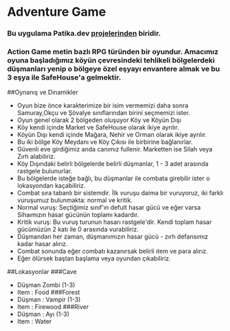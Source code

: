 # Adventure Game

### Bu uygulama Patika.dev [projelerinden](https://academy.patika.dev/courses/java-102/advgame-1) biridir. 
### Action Game metin bazlı RPG türünden bir oyundur. Amacımız oyuna başladığımız köyün çevresindeki tehlikeli bölgelerdeki düşmanları yenip o bölgeye özel eşyayı envantere almak ve bu 3 eşya ile SafeHouse'a gelmektir.

##Oynanış ve Dinamikler
+ Oyun bize önce karakterimize bir isim vermemizi daha sonra Samuray,Okçu ve Şövalye sınıflarından birini seçmemizi ister.
+ Oyun genel olarak 2 bölgeden oluşuyor Köy ve Köyün Dışı
+ Köy kendi içinde Market ve SafeHouse olarak ikiye ayrılır.
+ Köyün Dışı kendi içinde Mağara, Nehir ve Orman olarak ikiye ayrılır.
+ Bu iki bölge Köy Meydanı ve Köy Çıkısı ile birbirine bağlanırlar.
+ Güvenli eve girdiğimiz anda canımız fullenir. Marketten ise Silah veya Zırh alabiliriz.
+ Köy Dışındaki belirli bölgelerde belirli düşmanlar, 1 - 3 adet arasında rastgele bulunurlar.
+ Bu bölgelerde isteğe bağlı, bu düşmanlar ile combata girebilir ister o lokasyondan kaçabiliriz.
+ Combat sıra tabanlı bir sistemdir. İlk vuruşu daima bir vuruyoruz, iki farklı vuruşumuz bulunmakta: normal ve kritik.
+ Normal vuruş: Seçtiğimiz sınıf'ın defult hasar gücü ve eğer varsa Sihaımızın hasar gücünün toplamı kadardır.
+ Kritik vuruş: Bu vuruş turunun hasarı rastgele'dir. Kendi toplam hasar gücümüzün 2 katı ile 0 arasında vurabiliriz.
+ Düşmandan her zaman, düşmanımızın hasar gücü - zırh defansımız kadar hasar alırız.
+ Combat sonunda eğer combatı kazanırsak belirli ıtem ve para alırız.
+ Eğer ölürsek baştan başlama veya oyundan çıkabiliriz.

##Lokasyonlar
###Cave
+ Düşman Zombi (1-3)
+ Item : Food
###Forest
+ Düşman : Vampir (1-3)
+ Item : Firewood
###River
+ Düşman : Ayı (1-3)
+ Item : Water


